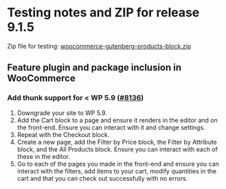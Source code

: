 # Testing notes and ZIP for release 9.1.5

Zip file for testing: [woocommerce-gutenberg-products-block.zip](https://github.com/woocommerce/woocommerce-blocks/files/10377627/woocommerce-gutenberg-products-block.zip)

## Feature plugin and package inclusion in WooCommerce

### Add thunk support for < WP 5.9 ([#8136](https://github.com/woocommerce/woocommerce-blocks/pull/8136))

1. Downgrade your site to WP 5.9.
2. Add the Cart block to a page and ensure it renders in the editor and on the front-end. Ensure you can interact with it and change settings.
3. Repeat with the Checkout block.
4. Create a new page, add the Filter by Price block, the Filter by Attribute block, and the All Products block. Ensure you can interact with each of these in the editor.
5. Go to each of the pages you made in the front-end and ensure you can interact with the filters, add items to your cart, modify quantities in the cart and that you can check out successfully with no errors.
